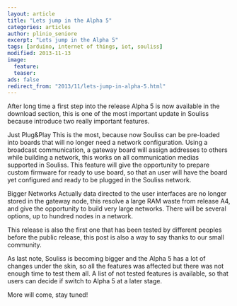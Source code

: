 ```yaml
---
layout: article
title: "Lets jump in the Alpha 5"
categories: articles
author: plinio_seniore
excerpt: "Lets jump in the Alpha 5"
tags: [arduino, internet of things, iot, souliss]
modified: 2013-11-13
image:
  feature: 
  teaser: 
ads: false  
redirect_from: "2013/11/lets-jump-in-alpha-5.html"
---
```


After long time a first step into the release Alpha 5 is now available in the download section, this is one of the most important update in Souliss because introduce two really important features.

Just Plug&Play
This is the most, because now Souliss can be pre-loaded into boards that will no longer need a network configuration. Using a broadcast communication, a gateway board will assign addresses to others while building a network, this works on all communication medias supported in Souliss.
This feature will give the opportunity to prepare custom firmware for ready to use board, so that an user will have the board yet configured and ready to be plugged in the Souliss network.

Bigger Networks
Actually data directed to the user interfaces are no longer stored in the gateway node, this resolve a large RAM waste from release A4, and give the opportunity to build very large networks. There will be several options, up to hundred nodes in a network.

This release is also the first one that has been tested by different peoples before the public release, this post is also a way to say thanks to our small community.

As last note, Souliss is becoming bigger and the Alpha 5 has a lot of changes under the skin, so all the features was affected but there was not enough time to test them all. A list of not tested features is available, so that users can decide if switch to Alpha 5 at a later stage.

More will come, stay tuned!